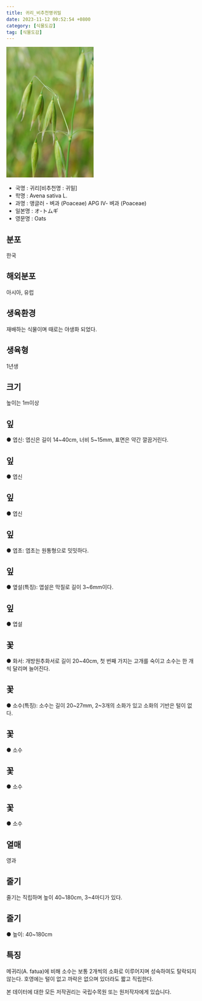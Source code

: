 ```yaml
---
title: 귀리_비추천명귀밀
date: 2023-11-12 00:52:54 +0800
category: [식물도감]
tag: [식물도감]
---
```




![귀리[비추천명 : 귀밀]](/assets/img/fileUpload/plants/basic/Gramineae/Avena/14306/14306_1_th2.JPG)
- 국명 : 귀리[비추천명 : 귀밀]
- 학명 : Avena sativa L.
- 과명 : 앵글러 - 벼과 (Poaceae) APG Ⅳ- 벼과 (Poaceae)
- 일본명 : オ-トムギ
- 영문명 : Oats


## 분포
한국
## 해외분포
아시아, 유럽
## 생육환경
재배하는 식물이며 때로는 야생화 되었다.
## 생육형
1년생
## 크기
높이는 1m이상
## 잎
● 엽신: 엽신은 길이 14~40cm, 너비 5~15mm, 표면은 약간 깔끔거린다.
## 잎
● 엽신
## 잎
● 엽신
## 잎
● 엽초: 엽초는 원통형으로 밋밋하다.
## 잎
● 옆설(특징): 엽설은 막질로 길이 3~6mm이다.
## 잎
● 엽설
## 꽃
● 화서: 개방원추화서로 길이 20~40cm, 첫 번째 가지는 고개를 숙이고 소수는 한 개씩 달리며 늘어진다.
## 꽃
● 소수(특징): 소수는 길이 20~27mm, 2~3개의 소화가 있고 소화의 기반은 털이 없다.
## 꽃
● 소수
## 꽃
● 소수
## 꽃
● 소수
## 열매
영과
## 줄기
줄기는 직립하며 높이 40~180cm, 3~4마디가 있다.
## 줄기
● 높이: 40~180cm
## 특징
메귀리(A. fatua)에 비해 소수는 보통 2개씩의 소화로 이루어지며 성숙하여도 탈락되지 않는다. 호영에는 털이 없고 까락은 없으며 있더라도 짧고 직립한다.






본 데이터에 대한 모든 저작권리는 국립수목원 또는 원저작자에게 있습니다.
